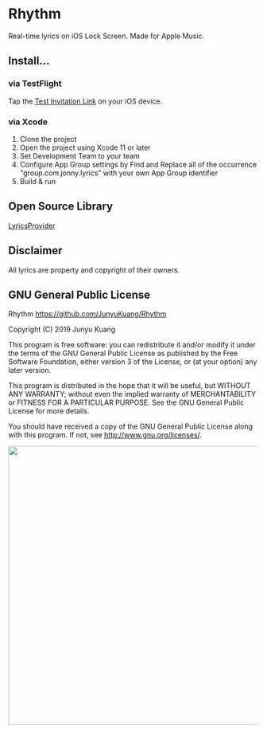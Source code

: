 # Rhythm
Real-time lyrics on iOS Lock Screen. Made for Apple Music.

## Install…

### via TestFlight
Tap the [Test Invitation Link](https://testflight.apple.com/join/PGzq9arn) on your iOS device.

### via Xcode
1. Clone the project
2. Open the project using Xcode 11 or later
3. Set Development Team to your team
4. Configure App Group settings by Find and Replace all of the occurrence "group.com.jonny.lyrics" with your own App Group identifier
5. Build & run

## Open Source Library
[LyricsProvider](https://github.com/ddddxxx/LyricsProvider)

## Disclaimer
All lyrics are property and copyright of their owners.

## GNU General Public License
Rhythm <https://github.com/JunyuKuang/Rhythm>

Copyright (C) 2019  Junyu Kuang

This program is free software: you can redistribute it and/or modify
it under the terms of the GNU General Public License as published by
the Free Software Foundation, either version 3 of the License, or
(at your option) any later version.

This program is distributed in the hope that it will be useful,
but WITHOUT ANY WARRANTY; without even the implied warranty of
MERCHANTABILITY or FITNESS FOR A PARTICULAR PURPOSE.  See the
GNU General Public License for more details.
    
You should have received a copy of the GNU General Public License
along with this program.  If not, see <http://www.gnu.org/licenses/>.

<img src="images/Rhythm.png" width="560px">
